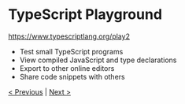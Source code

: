 # TypeScript Playground

<a href="https://www.typescriptlang.org/play" target="_blank">https://www.typescriptlang.org/play2</a>

* Test small TypeScript programs
* View compiled JavaScript and type declarations
* Export to other online editors
* Share code snippets with others

[< Previous](index.md) | [Next >](basic-types.md)
